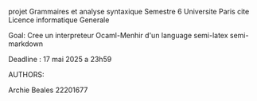 projet Grammaires et analyse syntaxique Semestre 6
Universite Paris cite
Licence informatique Generale

Goal:
Cree un interpreteur Ocaml-Menhir d'un language semi-latex semi-markdown

Deadline : 17 mai 2025 a 23h59

AUTHORS:

Archie Beales 22201677